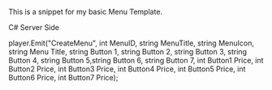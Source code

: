 This is a snippet for my basic Menu Template.


C# Server Side

player.Emit("CreateMenu", int MenuID, string MenuTitle, string MenuIcon, string Menu Title, string Button 1, string Button 2, string Button 3, string Button 4, string Button 5,string Button 6, string Button 7, int Button1 Price, int Button2 Price, int Button3 Price, int Button4 Price, int Button5 Price, int Button6 Price, int Button7 Price);
